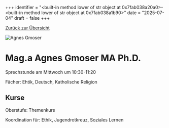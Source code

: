 
+++
identifier = "<built-in method lower of str object at 0x7fab038a20a0>-<built-in method lower of str object at 0x7fab038a1b90>"
date = "2025-07-04"
draft = false
+++

 [Zurück zur Übersicht](/schule/lehrpersonal/)

<div class="row">
<div class="column">
<img src="/images/personal/Gmoser.jpg" alt="Agnes Gmoser"> 
</div>
<div class="column">

# Mag.a Agnes Gmoser MA Ph.D.

Sprechstunde am Mittwoch um 10:30-11:20

Fächer: Ehtik,  Deutsch,  Katholische Religion





## Kurse



Oberstufe: Themenkurs

Koordination für: Ethik, Jugendrotkreuz, Soziales Lernen



</div>
</div> 

